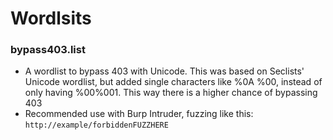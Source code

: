 # Wordlsits

### bypass403.list
- A wordlist to bypass 403 with Unicode. This was based on Seclists' Unicode wordlist, but added single characters like %0A %00, instead of only having %00%001. This way there is a higher chance of bypassing 403
- Recommended use with Burp Intruder, fuzzing like this: `http://example/forbiddenFUZZHERE`


